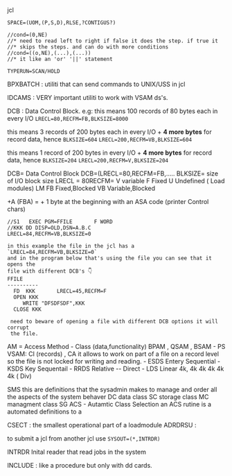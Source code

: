 
jcl



`SPACE=(UOM,(P,S,D),RLSE,?CONTIGUS?)`

```jcl
//cond=(0,NE)
//* need to read left to right if false it does the step. if true it
//* skips the steps. and can do with more conditions
//cond=((o,NE),(...),(...))
//* it like an 'or' '||' statement

TYPERUN=SCAN/HOLD
```


BPXBATCH       : utiliti that can send commands to UNIX/USS in jcl

IDCAMS         : VERY important utiliti
                 to work with VSAM ds's.


DCB            : Data Control Block. e.g:
this means 100 records of 80 bytes each in every I/O
`LRECL=80,RECFM=FB,BLKSIZE=8000`


this means 3 records of 200 bytes each in every I/O + **4 more bytes** for
record data, hence `BLKSIZE=604`
`LRECL=200,RECFM=VB,BLKSIZE=604`

this means 1 record of 200 bytes in every I/O + **4 more bytes** for
record data, hence `BLKSIZE=204`
`LRECL=200,RECFM=V,BLKSIZE=204`


DCB= Data Control Block
DCB=(LRECL=80,RECFM=FB,.....
BLKSIZE=  size of I/O block size
LRECL = 80RECFM=
   V     variable
   F     Fixed
   U     Undefined ( Load modules)    LM
   FB   Fixed,Blocked
   VB   Variable,Blocked


   +A   (FBA)   =   + 1 byte at the beginning with an ASA code (printer Control chars)


```jcl
//S1   EXEC PGM=FFILE       F WORD
//KKK DD DISP=OLD,DSN=A.B.C                     LRECL=84,RECFM=VB,BLKSIZE=0

in this example the file in the jcl has a  `LRECL=84,RECFM=VB,BLKSIZE=0`
and in the program below that's using the file you can see that it opens the
file with different DCB's 👇
FFILE
----------
  FD  KKK       LRECL=45,RECFM=F
  OPEN KKK
     WRITE "DFSDFSDF",KKK
  CLOSE KKK

 need to beware of opening a file with different DCB options it will corrupt
 the file.
 ```
  AM = Access Method  - Class  (data,functionality)
BPAM , QSAM , BSAM     - PS
VSAM:           CI (records) , CA  it allows to work on part of a file on a
                record level so the file is not locked for writing and reading.
    - ESDS    Entery Sequential
    - KSDS    Key Sequentail
    - RRDS    Relative   --  Direct
    - LDS     Linear     4k, 4k 4k 4k 4k 4k         ( Div)


SMS
this are definitions that the sysadmin makes to manage and order all the
aspects of the system behaver
    DC   data class
    SC   storage class
    MC   managment class
    SG
    ACS - Autamtic Class Selection
    an ACS rutine is a automated definitions to a

CSECT       : the smallest operational part of a loadmodule
ADRDRSU     :


to submit a jcl from another jcl use `SYSOUT=(*,INTRDR)`

INTRDR  Inital reader that read jobs in the system


INCLUDE     : like a procedure but only with dd cards.
